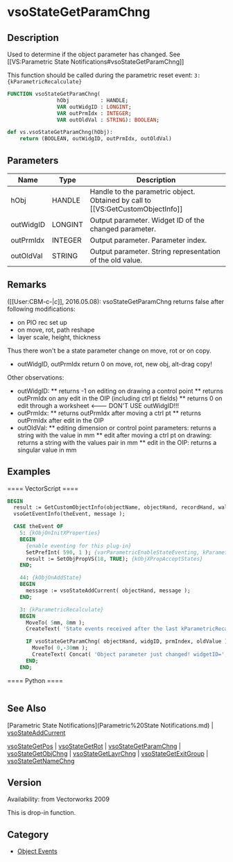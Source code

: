 # vsoStateGetParamChng

## Description
Used to determine if the object parameter has changed. See [[VS:Parametric State Notifications#vsoStateGetParamChng]]

This function should be called during the parametric reset event: <code>3: {kParametricRecalculate}</code>

```pascal
FUNCTION vsoStateGetParamChng(
				hObj          : HANDLE;
				VAR outWidgID : LONGINT;
				VAR outPrmIdx : INTEGER;
				VAR outOldVal : STRING): BOOLEAN;
```

```python
def vs.vsoStateGetParamChng(hObj):
    return (BOOLEAN, outWidgID, outPrmIdx, outOldVal)
```

## Parameters
|Name|Type|Description|
|---|---|---|
|hObj|HANDLE|Handle to the parametric object. Obtained by call to [[VS:GetCustomObjectInfo]]|
|outWidgID|LONGINT|Output parameter. Widget ID of the changed parameter.|
|outPrmIdx|INTEGER|Output parameter. Parameter index.|
|outOldVal|STRING|Output parameter. String representation of the old value.|

## Remarks
([[User:CBM-c-|_c_]], 2016.05.08): vsoStateGetParamChng returns false after following modifications:
* on PIO rec set up
* on move, rot, path reshape
* layer scale, height, thickness

Thus there won't be a state parameter change on move, rot or on copy.
* outWidgID, outPrmIdx return 0 on move, rot, new obj, alt-drag copy!

Other observations:
* outWidgID:
** returns -1 on editing on drawing a control point
** returns outPrmIdx on any edit in the OIP (including ctrl pt fields)
** returns 0 on edit through a worksheet <--- DON'T USE outWidgID!!! 
* outPrmIdx:
** returns outPrmIdx after moving a ctrl pt
** returns outPrmIdx after edit in the OIP
* outOldVal:
** editing dimension or control point parameters: returns a string with the value in mm
** edit after moving a ctrl pt on drawing: returns a string with the values pair in mm
** edit in the OIP: returns a singular value in mm

## Examples
==== VectorScript ====
```pascal
BEGIN
  result := GetCustomObjectInfo(objectName, objectHand, recordHand, wallHand);
  vsoGetEventInfo(theEvent, message );

  CASE theEvent OF
    5: {kObjOnInitXProperties}
    BEGIN
      {enable eventing for this plug-in}
      SetPrefInt( 590, 1 ); {varParametricEnableStateEventing, kParametricStateEvent_ResetStatesEvent}
      result := SetObjPropVS(18, TRUE); {kObjXPropAcceptStates}
    END;	

    44: {kObjOnAddState}
    BEGIN
      message := vsoStateAddCurrent( objectHand, message );
    END;

    3: {kParametricRecalculate}
    BEGIN
      MoveTo( 5mm, 8mm );
      CreateText( 'State events received after the last kParametricRecalculate:' );

      IF vsoStateGetParamChng( objectHand, widgID, prmIndex, oldValue ) THEN BEGIN
        MoveTo( 0,-30mm );
        CreateText( Concat( 'Object parameter just changed! widgetID=', widgID, ' paramIndex=', prmIndex,' OldValue=', oldValue ) );
      END;
    END;
```
==== Python ====
```python

```

## See Also
[Parametric State Notifications](Parametric%20State Notifications.md) | [vsoStateAddCurrent](vsoStateAddCurrent.md)

[vsoStateGetPos](vsoStateGetPos.md) | [vsoStateGetRot](vsoStateGetRot.md) | [vsoStateGetParamChng](vsoStateGetParamChng.md) | [vsoStateGetObjChng](vsoStateGetObjChng.md) | [vsoStateGetLayrChng](vsoStateGetLayrChng.md) | [vsoStateGetExitGroup](vsoStateGetExitGroup.md) | [vsoStateGetNameChng](vsoStateGetNameChng.md)

## Version
Availability: from Vectorworks 2009

This is drop-in function.

## Category
* [Object Events](../Categories/Object%20Events.md)
